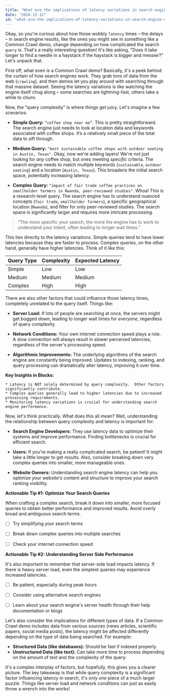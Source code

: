 ```yaml
---
title: "What are the implications of latency variations in search engine queries, such as those in the Common Crawl demo, for different query complexities?"
date: "2024-12-12"
id: "what-are-the-implications-of-latency-variations-in-search-engine-queries-such-as-those-in-the-common-crawl-demo-for-different-query-complexities"
---
```


Okay, so you're curious about how those wobbly `latency` times – the delays – in search engine results, like the ones you might see in something like a Common Crawl demo, change depending on how complicated the search `query` is.  That's a really interesting question! It's like asking, "Does it take longer to find a needle in a haystack if the haystack is bigger and messier?"  Let's unpack that.

First off, what even *is* a Common Crawl demo?  Basically, it's a peek behind the curtain of how search engines work. They grab tons of data from the web (`crawling`), and then demos let you play around with searching through that massive dataset.  Seeing the latency variations is like watching the engine itself chug along – some searches are lightning-fast, others take a while to churn.

Now, the "query complexity" is where things get juicy.  Let's imagine a few scenarios:

* **Simple Query:**  `“coffee shop near me”`.  This is pretty straightforward. The search engine just needs to look at location data and keywords associated with coffee shops.  It’s a relatively small piece of the total data to sift through.

* **Medium Query:** `"best sustainable coffee shops with outdoor seating in Austin, Texas"`.  Okay, now we're adding layers!  We're not just looking for *any* coffee shop, but ones meeting *specific* criteria.  The search engine needs to match multiple keywords (`sustainable`, `outdoor seating`) and a location (`Austin, Texas`).  This broadens the initial search space, potentially increasing latency.

* **Complex Query:** `"impact of fair trade coffee practices on smallholder farmers in Rwanda, peer-reviewed studies"`.  Whoa! This is a research-level query. The search engine has to understand nuanced concepts (`fair trade`, `smallholder farmers`), a specific geographical location (`Rwanda`), and filter for only peer-reviewed studies.  The search space is significantly larger and requires more intricate processing.


> “The more specific your search, the more the engine has to work to understand your intent, often leading to longer wait times.”

This ties directly to the latency variations. Simple queries tend to have lower latencies because they are faster to process.  Complex queries, on the other hand, generally have higher latencies.  Think of it like this:

| Query Type          | Complexity          | Expected Latency |
|----------------------|----------------------|-------------------|
| Simple              | Low                  | Low                |
| Medium               | Medium               | Medium              |
| Complex             | High                 | High               |


There are also other factors that could influence those latency times, completely unrelated to the query itself. Things like:

* **Server Load:**  If lots of people are searching at once, the servers might get bogged down, leading to longer wait times for *everyone*, regardless of query complexity.

* **Network Conditions:**  Your own internet connection speed plays a role.  A slow connection will always result in slower perceived latencies, regardless of the server's processing speed.

* **Algorithmic Improvements:**  The underlying algorithms of the search engine are constantly being improved.  Updates to indexing, ranking, and query processing can dramatically alter latency, improving it over time.


**Key Insights in Blocks:**

```
* Latency is NOT solely determined by query complexity.  Other factors significantly contribute.
* Complex queries generally lead to higher latencies due to increased processing requirements.
* Monitoring latency variations is crucial for understanding search engine performance.
```

Now, let's think practically. What does this all mean?  Well, understanding the relationship between query complexity and latency is important for:

* **Search Engine Developers:** They use latency data to optimize their systems and improve performance.  Finding bottlenecks is crucial for efficient search.

* **Users:**  If you're making a really complicated search, be patient!  It might take a little longer to get results.  Also, consider breaking down very complex queries into smaller, more manageable ones.

* **Website Owners:**  Understanding search engine latency can help you optimize your website's content and structure to improve your search ranking visibility.

**Actionable Tip #1: Optimize Your Search Queries**

When crafting a complex search, break it down into smaller, more focused queries to obtain better performance and improved results. Avoid overly broad and ambiguous search terms.


- [ ] Try simplifying your search terms
- [ ] Break down complex queries into multiple searches
- [ ] Check your internet connection speed


**Actionable Tip #2: Understanding Server Side Performance**

It's also important to remember that server-side load impacts latency. If there is heavy server load, even the simplest queries may experience increased latencies.


- [ ] Be patient, especially during peak hours
- [ ] Consider using alternative search engines
- [ ] Learn about your search engine's server health through their help documentation or blogs


Let's also consider the implications for different types of data.  If a Common Crawl demo includes data from various sources (news articles, scientific papers, social media posts), the latency might be affected differently depending on the type of data being searched.  For example:

* **Structured Data (like databases):**  Should be fast if indexed properly.
* **Unstructured Data (like text):**  Can take more time to process depending on the amount of text and the complexity of the query.

It's a complex interplay of factors, but hopefully, this gives you a clearer picture.  The key takeaway is that while query complexity is a significant factor influencing latency in search, it's only *one* piece of a much larger puzzle.  Things like server load and network conditions can just as easily throw a wrench into the works!
